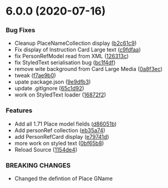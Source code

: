 # 6.0.0 (2020-07-16)


### Bug Fixes

* Cleanup PlaceNameCollection display ([b2c61c9](https://github.com/phandcock/GrampsView/commit/b2c61c94d9796a70dcb014e910ea30195152938b))
* Fix display of Instruction Card Large text ([c9fdfaa](https://github.com/phandcock/GrampsView/commit/c9fdfaa5643a78dda44ef041cac1631c2d44453d))
* fix PersonRefModel read from XML ([126313c](https://github.com/phandcock/GrampsView/commit/126313cfbe5f064da649160cd8c7ce61762f5239))
* fix StyledText serialisation bug ([bc1f4df](https://github.com/phandcock/GrampsView/commit/bc1f4df89e81d2e6041707d4b2be6a63394c36d6))
* remove wite background from Card Large Media ([0a8f3ec](https://github.com/phandcock/GrampsView/commit/0a8f3ecae5dbeac41d8c2e58a3091d9c785a6da3))
* tweak ([f7ae9b0](https://github.com/phandcock/GrampsView/commit/f7ae9b0904bca79fa7acfbd4a25ecb147c1745c4))
* upate package.json ([9e9dfb3](https://github.com/phandcock/GrampsView/commit/9e9dfb34cede348ad5a69a9833972703b1ff10d5))
* update .gitIgnore ([65c1d92](https://github.com/phandcock/GrampsView/commit/65c1d927467a9a925dc4b9dc4a40f0a409aee9ab))
* work on StyledText loader ([16872f2](https://github.com/phandcock/GrampsView/commit/16872f256c2257dd59d15718fcef779c16675f1d))


### Features

* Add all 1.71 Place model fields ([d86051b](https://github.com/phandcock/GrampsView/commit/d86051b8fcc003f2807a8e93a4858f084f515193))
* Add personRef collection ([eb35a74](https://github.com/phandcock/GrampsView/commit/eb35a74e0785e595b8021cc7724b6ab0edcafbdc))
* add PersonRefCard display ([e79741d](https://github.com/phandcock/GrampsView/commit/e79741d88e4517f02ef0d4bab5e79bcb25600524))
* more work on styled text ([0bf65b8](https://github.com/phandcock/GrampsView/commit/0bf65b8d469b9d300d75e2ad786c6f967e6b598c))
* Reload Source ([1154de4](https://github.com/phandcock/GrampsView/commit/1154de4603e0fff3d935d01d6b4aa3299c82a164))


### BREAKING CHANGES

* Changed the defintion of Place GName



